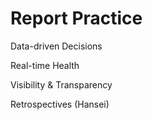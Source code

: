 # Report Practice

Data-driven Decisions&#x20;

Real-time Health&#x20;

Visibility & Transparency&#x20;

Retrospectives (Hansei)
